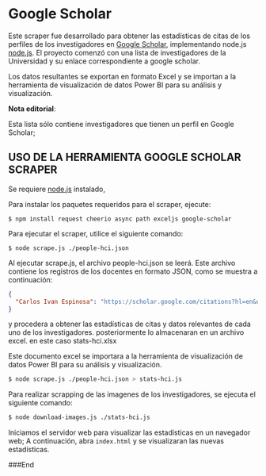 Google Scholar
===============

Este scraper fue desarrollado para obtener las estadísticas de citas de los perfiles de los investigadores en [Google Scholar](http://scholar.google.com/), implementando node.js [node.js](http://nodejs.org/). El proyecto comenzó con una lista de investigadores de la Universidad y su enlace correspondiente a google scholar.

Los datos resultantes se exportan en formato Excel y se importan a la herramienta de visualización de datos Power BI para su análisis y visualización.

**Nota editorial**: 

Esta lista sólo contiene investigadores que tienen un perfil en Google Scholar; 

USO DE LA HERRAMIENTA GOOGLE SCHOLAR SCRAPER
---------------------

Se requiere [node.js](http://nodejs.org/) instalado, 

Para instalar los paquetes requeridos para el scraper, ejecute:

    $ npm install request cheerio async path exceljs google-scholar

Para ejecutar el scraper, utilice el siguiente comando:

	$ node scrape.js ./people-hci.json

Al ejecutar scrape.js, el archivo people-hci.json se leerá. Este archivo contiene los registros de los docentes en formato JSON, como se muestra a continuación:



```json
{
  "Carlos Ivan Espinosa": "https://scholar.google.com/citations?hl=en&user=LU8X844AAAAJ",
}
```

y procedera a obtener las estadísticas de citas y datos relevantes de cada uno de los investigadores.
posteriormente lo almacenaran en un archivo excel. en este caso stats-hci.xlsx 

Este documento excel se importara a la herramienta de visualización de datos Power BI para su análisis y visualización.


```bash
$ node scrape.js ./people-hci.json > stats-hci.js
```


Para realizar scrapping de las imagenes de los investigadores, se ejecuta el siguiente comando:

```bash
$ node download-images.js ./stats-hci.js
```

Iniciamos el servidor web para visualizar las estadísticas en un navegador web;
A continuación, abra `index.html` y se visualizaran las nuevas estadísticas.


###End


